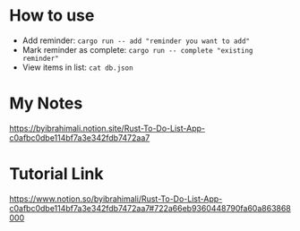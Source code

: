 # How to use
* Add reminder: ```cargo run -- add "reminder you want to add"```
* Mark reminder as complete: ```cargo run -- complete "existing reminder"```
* View items in list: ```cat db.json```

# My Notes
https://byibrahimali.notion.site/Rust-To-Do-List-App-c0afbc0dbe114bf7a3e342fdb7472aa7

# Tutorial Link
https://www.notion.so/byibrahimali/Rust-To-Do-List-App-c0afbc0dbe114bf7a3e342fdb7472aa7#722a66eb9360448790fa60a863868000